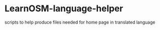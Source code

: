 # LearnOSM-language-helper
scripts to help produce files needed for home page in translated language
